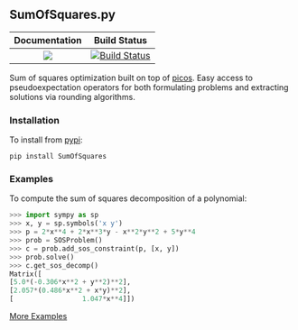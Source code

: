 SumOfSquares.py
---------------
| **Documentation** | **Build Status** |
|:-----------------:|:----------------:|
| [![][docs-latest-img]][docs-latest-url] | [![Build Status][build-img]][build-url] |


Sum of squares optimization built on top of
[picos](https://picos-api.gitlab.io/picos/). Easy access to pseudoexpectation
operators for both formulating problems and extracting solutions via rounding
algorithms.


### Installation

To install from [pypi](https://pypi.org/project/SumOfSquares/):

```
pip install SumOfSquares
```

### Examples

To compute the sum of squares decomposition of a polynomial:
```python
>>> import sympy as sp
>>> x, y = sp.symbols('x y')
>>> p = 2*x**4 + 2*x**3*y - x**2*y**2 + 5*y**4
>>> prob = SOSProblem()
>>> c = prob.add_sos_constraint(p, [x, y])
>>> prob.solve()
>>> c.get_sos_decomp()
Matrix([
[5.0*(-0.306*x**2 + y**2)**2],
[2.057*(0.486*x**2 + x*y)**2],
[                 1.047*x**4]])
```

[More Examples](https://sums-of-squares.github.io/sos/index.html#python)

[docs-latest-img]: https://img.shields.io/badge/docs-latest-blue.svg
[docs-latest-url]: https://sums-of-squares.github.io/sos/index.html#python
[build-img]: https://github.com/yuanchenyang/SumOfSquares.py/workflows/CI/badge.svg?branch=master
[build-url]: https://github.com/yuanchenyang/SumOfSquares.py/actions?query=workflow%3ACI

